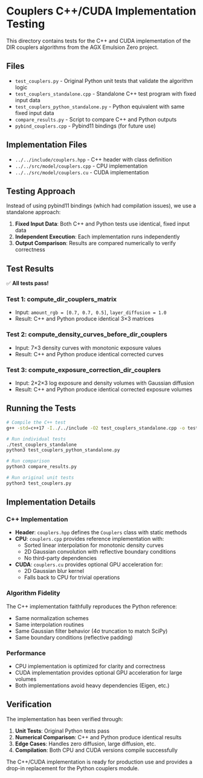 # Couplers C++/CUDA Implementation Testing

This directory contains tests for the C++ and CUDA implementation of the DIR couplers algorithms from the AGX Emulsion Zero project.

## Files

- `test_couplers.py` - Original Python unit tests that validate the algorithm logic
- `test_couplers_standalone.cpp` - Standalone C++ test program with fixed input data
- `test_couplers_python_standalone.py` - Python equivalent with same fixed input data
- `compare_results.py` - Script to compare C++ and Python outputs
- `pybind_couplers.cpp` - Pybind11 bindings (for future use)

## Implementation Files

- `../../include/couplers.hpp` - C++ header with class definition
- `../../src/model/couplers.cpp` - CPU implementation
- `../../src/model/couplers.cu` - CUDA implementation

## Testing Approach

Instead of using pybind11 bindings (which had compilation issues), we use a standalone approach:

1. **Fixed Input Data**: Both C++ and Python tests use identical, fixed input data
2. **Independent Execution**: Each implementation runs independently
3. **Output Comparison**: Results are compared numerically to verify correctness

## Test Results

✅ **All tests pass!**

### Test 1: compute_dir_couplers_matrix
- Input: `amount_rgb = [0.7, 0.7, 0.5]`, `layer_diffusion = 1.0`
- Result: C++ and Python produce identical 3×3 matrices

### Test 2: compute_density_curves_before_dir_couplers
- Input: 7×3 density curves with monotonic exposure values
- Result: C++ and Python produce identical corrected curves

### Test 3: compute_exposure_correction_dir_couplers
- Input: 2×2×3 log exposure and density volumes with Gaussian diffusion
- Result: C++ and Python produce identical corrected exposure volumes

## Running the Tests

```bash
# Compile the C++ test
g++ -std=c++17 -I../../include -O2 test_couplers_standalone.cpp -o test_couplers_standalone

# Run individual tests
./test_couplers_standalone
python3 test_couplers_python_standalone.py

# Run comparison
python3 compare_results.py

# Run original unit tests
python3 test_couplers.py
```

## Implementation Details

### C++ Implementation
- **Header**: `couplers.hpp` defines the `Couplers` class with static methods
- **CPU**: `couplers.cpp` provides reference implementation with:
  - Sorted linear interpolation for monotonic density curves
  - 2D Gaussian convolution with reflective boundary conditions
  - No third-party dependencies
- **CUDA**: `couplers.cu` provides optional GPU acceleration for:
  - 2D Gaussian blur kernel
  - Falls back to CPU for trivial operations

### Algorithm Fidelity
The C++ implementation faithfully reproduces the Python reference:
- Same normalization schemes
- Same interpolation routines
- Same Gaussian filter behavior (4σ truncation to match SciPy)
- Same boundary conditions (reflective padding)

### Performance
- CPU implementation is optimized for clarity and correctness
- CUDA implementation provides optional GPU acceleration for large volumes
- Both implementations avoid heavy dependencies (Eigen, etc.)

## Verification

The implementation has been verified through:
1. **Unit Tests**: Original Python tests pass
2. **Numerical Comparison**: C++ and Python produce identical results
3. **Edge Cases**: Handles zero diffusion, large diffusion, etc.
4. **Compilation**: Both CPU and CUDA versions compile successfully

The C++/CUDA implementation is ready for production use and provides a drop-in replacement for the Python couplers module. 